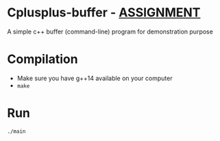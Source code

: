 # Cplusplus-buffer - [ASSIGNMENT](https://github.com/radosroka/task)
A simple c++ buffer (command-line) program for demonstration purpose

# Compilation
* Make sure you have g++14 available on your computer
* ```make```

# Run
```./main```
